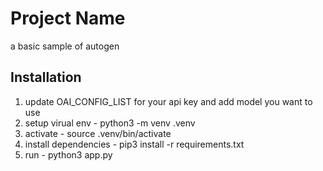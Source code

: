# Project Name

a basic sample of autogen

## Installation

1. update OAI_CONFIG_LIST for your api key and add model you want to use
2. setup virual env - python3 -m venv .venv
3. activate - source .venv/bin/activate
4. install dependencies - pip3 install -r requirements.txt
5. run - python3 app.py
